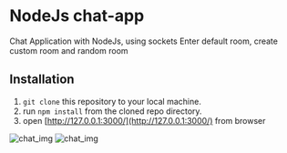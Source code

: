 # NodeJs chat-app
Chat Application with NodeJs, using sockets
Enter default room, create custom room and random room

## Installation
1. `git clone` this repository to your local machine.
2.  run `npm install` from the cloned repo directory.
3.  open [http://127.0.0.1:3000/](http://127.0.0.1:3000/) from browser

![chat_img](http://www.devnikhil.com/portfolio_img/chat_1.png)
![chat_img](http://www.devnikhil.com/portfolio_img/chat_2.png)
